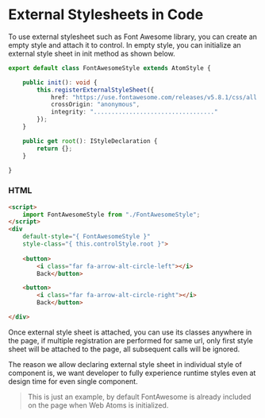 # External Stylesheets in Code

To use external stylesheet such as Font Awesome library, you can create an empty style and attach it to control. In empty style, you can initialize an external style sheet in init method as shown below.

```typescript
export default class FontAwesomeStyle extends AtomStyle {

    public init(): void {
        this.registerExternalStyleSheet({
            href: "https://use.fontawesome.com/releases/v5.8.1/css/all.css",
            crossOrigin: "anonymous",
            integrity: ".................................."
        });
    }

    public get root(): IStyleDeclaration {
        return {};
    }

}
```

### HTML
```html
<script>
    import FontAwesomeStyle from "./FontAwesomeStyle";
</script>
<div
    default-style="{ FontAwesomeStyle }"
    style-class="{ this.controlStyle.root }">
    
    <button>
        <i class="far fa-arrow-alt-circle-left"></i>
        Back</button>

    <button>
        <i class="far fa-arrow-alt-circle-right"></i>
        Back</button>

</div>
```

Once external style sheet is attached, you can use its classes anywhere in the page, if multiple registration are performed for same url, only first style sheet will be attached to the page, all subsequent calls will be ignored.

The reason we allow declaring external style sheet in individual style of component is, we want developer to fully experience runtime styles even at design time for even single component.

> This is just an example, by default FontAwesome is already included on the page when Web Atoms is initialized.